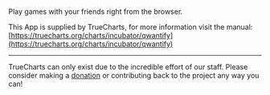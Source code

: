 Play games with your friends right from the browser.

This App is supplied by TrueCharts, for more information visit the manual: [https://truecharts.org/charts/incubator/qwantify](https://truecharts.org/charts/incubator/qwantify)

---

TrueCharts can only exist due to the incredible effort of our staff.
Please consider making a [donation](https://truecharts.org/sponsor) or contributing back to the project any way you can!
